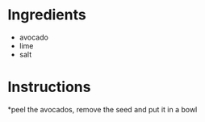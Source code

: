 # Ingredients

* avocado
* lime
* salt

# Instructions

*peel the avocados, remove the seed and put it in a bowl
